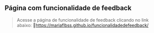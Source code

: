 ## Página com funcionalidade de feedback
> Acesse a página de funcionalidade de feedback clicando no link abaixo:
🔗https://mariaflbss.github.io/funcionalidadedefeedback/
